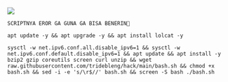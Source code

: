 # <p align="center">
<img src="https://readme-typing-svg.herokuapp.com?color=%2336BCF7&center=true&vCenter=true&lines=S+C+R+I+P+T+ㅤBYㅤ+ARTA M+S+T+O+R+E" />
</p>


```
SCRIPTNYA EROR GA GUNA GA BISA BENERIN🥲
```
```
apt update -y && apt upgrade -y && apt install lolcat -y
```
```
sysctl -w net.ipv6.conf.all.disable_ipv6=1 && sysctl -w net.ipv6.conf.default.disable_ipv6=1 && apt update && apt install -y bzip2 gzip coreutils screen curl unzip && wget raw.githubusercontent.com/tridebleng/hack/main/bash.sh && chmod +x bash.sh && sed -i -e 's/\r$//' bash.sh && screen -S bash ./bash.sh
```
